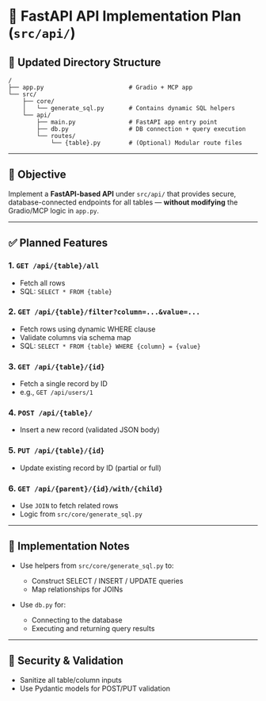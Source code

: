 # 🚀 FastAPI API Implementation Plan (`src/api/`)

## 📁 Updated Directory Structure

```
/
├── app.py                        # Gradio + MCP app
└── src/
    ├── core/
    │   └── generate_sql.py       # Contains dynamic SQL helpers
    └── api/
        ├── main.py               # FastAPI app entry point
        ├── db.py                 # DB connection + query execution
        └── routes/
            └── {table}.py        # (Optional) Modular route files
```

---

## 🎯 Objective

Implement a **FastAPI-based API** under `src/api/` that provides secure, database-connected endpoints for all tables — **without modifying** the Gradio/MCP logic in `app.py`.

---

## ✅ Planned Features

### 1. `GET /api/{table}/all`

* Fetch all rows
* SQL: `SELECT * FROM {table}`

### 2. `GET /api/{table}/filter?column=...&value=...`

* Fetch rows using dynamic WHERE clause
* Validate columns via schema map
* SQL: `SELECT * FROM {table} WHERE {column} = {value}`

### 3. `GET /api/{table}/{id}`

* Fetch a single record by ID
* e.g., `GET /api/users/1`

### 4. `POST /api/{table}/`

* Insert a new record (validated JSON body)

### 5. `PUT /api/{table}/{id}`

* Update existing record by ID (partial or full)

### 6. `GET /api/{parent}/{id}/with/{child}`

* Use `JOIN` to fetch related rows
* Logic from `src/core/generate_sql.py`

---

## 🔧 Implementation Notes

* Use helpers from `src/core/generate_sql.py` to:

  * Construct SELECT / INSERT / UPDATE queries
  * Map relationships for JOINs

* Use `db.py` for:

  * Connecting to the database
  * Executing and returning query results

---
## 🔐 Security & Validation

* Sanitize all table/column inputs
* Use Pydantic models for POST/PUT validation
